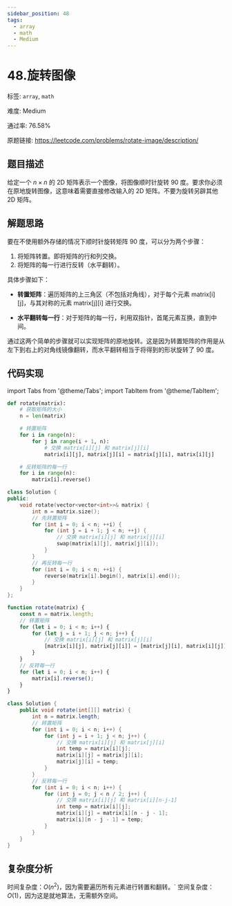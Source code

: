```yaml
---
sidebar_position: 48
tags:
  - array
  - math
  - Medium
---
```


# 48.旋转图像

标签: `array`, `math`

难度: Medium

通过率: 76.58%

原题链接: https://leetcode.com/problems/rotate-image/description/

## 题目描述
给定一个 $n \times n$ 的 2D 矩阵表示一个图像，将图像顺时针旋转 90 度。要求你必须在原地旋转图像，这意味着需要直接修改输入的 2D 矩阵。不要为旋转另辟其他 2D 矩阵。

## 解题思路
要在不使用额外存储的情况下顺时针旋转矩阵 90 度，可以分为两个步骤：

1. 将矩阵转置。即将矩阵的行和列交换。
2. 将矩阵的每一行进行反转（水平翻转）。

具体步骤如下：

- **转置矩阵**：遍历矩阵的上三角区（不包括对角线），对于每个元素 matrix[i][j]，与其对称的元素 matrix[j][i] 进行交换。

- **水平翻转每一行**：对于矩阵的每一行，利用双指针，首尾元素互换，直到中间。

通过这两个简单的步骤就可以实现矩阵的原地旋转。这是因为转置矩阵的作用是从左下到右上的对角线镜像翻转，而水平翻转相当于将得到的形状旋转了 90 度。

## 代码实现
import Tabs from '@theme/Tabs';
import TabItem from '@theme/TabItem';

<Tabs>
<TabItem value="python" label="Python">

```python
def rotate(matrix):
    # 获取矩阵的大小
    n = len(matrix)

    # 转置矩阵
    for i in range(n):
        for j in range(i + 1, n):
            # 交换 matrix[i][j] 和 matrix[j][i]
            matrix[i][j], matrix[j][i] = matrix[j][i], matrix[i][j]

    # 反转矩阵的每一行
    for i in range(n):
        matrix[i].reverse()
```

</TabItem>
<TabItem value="cpp" label="C++">

```cpp
class Solution {
public:
    void rotate(vector<vector<int>>& matrix) {
        int n = matrix.size();
        // 先转置矩阵
        for (int i = 0; i < n; ++i) {
            for (int j = i + 1; j < n; ++j) {
                // 交换 matrix[i][j] 和 matrix[j][i]
                swap(matrix[i][j], matrix[j][i]);
            }
        }
        // 再反转每一行
        for (int i = 0; i < n; ++i) {
            reverse(matrix[i].begin(), matrix[i].end());
        }
    }
};
```

</TabItem>
<TabItem value="javascript" label="JavaScript">

```javascript
function rotate(matrix) {
    const n = matrix.length;
    // 转置矩阵
    for (let i = 0; i < n; i++) {
        for (let j = i + 1; j < n; j++) {
            // 交换 matrix[i][j] 和 matrix[j][i]
            [matrix[i][j], matrix[j][i]] = [matrix[j][i], matrix[i][j]];
        }
    }
    // 反转每一行
    for (let i = 0; i < n; i++) {
        matrix[i].reverse();
    }
}
```

</TabItem>
<TabItem value="java" label="Java">

```java
class Solution {
    public void rotate(int[][] matrix) {
        int n = matrix.length;
        // 转置矩阵
        for (int i = 0; i < n; i++) {
            for (int j = i + 1; j < n; j++) {
                // 交换 matrix[i][j] 和 matrix[j][i]
                int temp = matrix[i][j];
                matrix[i][j] = matrix[j][i];
                matrix[j][i] = temp;
            }
        }
        // 反转每一行
        for (int i = 0; i < n; i++) {
            for (int j = 0; j < n / 2; j++) {
                // 交换 matrix[i][j] 和 matrix[i][n-j-1]
                int temp = matrix[i][j];
                matrix[i][j] = matrix[i][n - j - 1];
                matrix[i][n - j - 1] = temp;
            }
        }
    }
}
```

</TabItem>
</Tabs>

## 复杂度分析
时间复杂度：$O(n^2)$，因为需要遍历所有元素进行转置和翻转。`
空间复杂度：$O(1)$，因为这是就地算法，无需额外空间。
